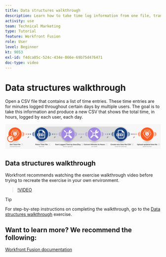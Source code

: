 ```yaml
---
title: Data structures walkthrough
description: Learn how to take time log information from one file, transform it, and produce a new file with the transformed data in [!DNL Adobe Workfront Fusion].
activity: use
team: Technical Marketing
type: Tutorial
feature: Workfront Fusion
role: User
level: Beginner
kt: 9053
exl-id: f4dca85c-524c-434e-866e-69b75d476471
doc-type: video
---
```

# Data structures walkthrough

Open a CSV file that contains a list of time entries. These time entries are for minutes logged throughout certain days by multiple users. The goal is to take this information and produce a new CSV that shows the total time, in hours, logged by each user, each day.

![An image of a Fusion scenario](assets/data-structures-and-data-stores-1.png)

## Data structures walkthrough

Workfront recommends watching the exercise walkthrough video before trying to recreate the exercise in your own environment.

>[!VIDEO](https://video.tv.adobe.com/v/335294/?quality=12&learn=on)

>[!TIP]
>
>For step-by-step instructions on completing the walkthrough, go to the [Data structures walkthrough](https://experienceleague.adobe.com/docs/workfront-learn/tutorials-workfront/fusion/exercises/data-structures.html?lang=en) exercise.


## Want to learn more? We recommend the following:

[Workfront Fusion documentation](https://experienceleague.adobe.com/docs/workfront/using/adobe-workfront-fusion/workfront-fusion-2.html?lang=en)

